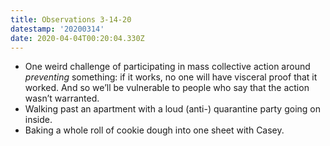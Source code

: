 ```yaml
---
title: Observations 3-14-20
datestamp: '20200314'
date: 2020-04-04T00:20:04.330Z
---
```

- One weird challenge of participating in mass collective action around *preventing* something: if it works, no one will have visceral proof that it worked. And so we’ll be vulnerable to people who say that the action wasn’t warranted.
- Walking past an apartment with a loud (anti-) quarantine party going on inside.
- Baking a whole roll of cookie dough into one sheet with Casey.